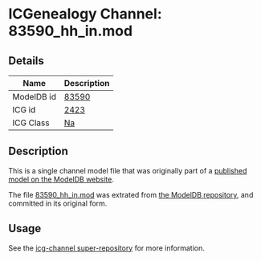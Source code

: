 # ICGenealogy Channel: 83590\_hh\_in.mod

## Details

Name | Description
---- | -----------
ModelDB id | [83590](http://senselab.med.yale.edu/ModelDB/ShowModel.cshtml?model=83590)
ICG id | [2423](http://icg.neurotheory.ox.ac.uk/channels/2/2423)
ICG Class | [Na](http://icg.neurotheory.ox.ac.uk/channels/2)

## Description

This is a single channel model file that was originally part of a [published model on the ModelDB website](http://senselab.med.yale.edu/mModelDB/ShowModel.cshtml?model=83590).

The file [83590\_hh\_in.mod](83590_hh_in.mod) was extrated from [the ModelDB repository](http://senselab.med.yale.edu/ModelDB/ShowModel.cshtml?model=83590), and committed in its original form.

## Usage

See the [icg-channel super-repository](https://github.com/icgenealogy/icg-channels) for more information.